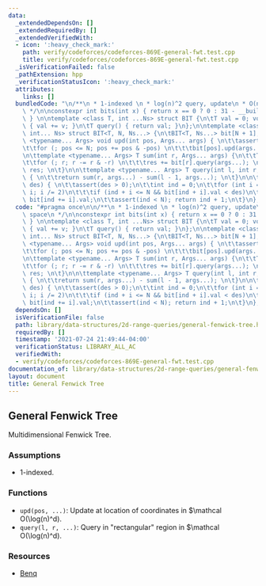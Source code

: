 ```yaml
---
data:
  _extendedDependsOn: []
  _extendedRequiredBy: []
  _extendedVerifiedWith:
  - icon: ':heavy_check_mark:'
    path: verify/codeforces/codeforces-869E-general-fwt.test.cpp
    title: verify/codeforces/codeforces-869E-general-fwt.test.cpp
  _isVerificationFailed: false
  _pathExtension: hpp
  _verificationStatusIcon: ':heavy_check_mark:'
  attributes:
    links: []
  bundledCode: "\n/**\n * 1-indexed \n * log(n)^2 query, update\n * O(n^2) space\n\
    \ */\n\nconstexpr int bits(int x) { return x == 0 ? 0 : 31 - __builtin_clz(x);\
    \ } \n\ntemplate <class T, int ...Ns> struct BIT {\n\tT val = 0; void upd(T v)\
    \ { val += v; }\n\tT query() { return val; }\n};\n\ntemplate <class T, int N,\
    \ int... Ns> struct BIT<T, N, Ns...> {\n\tBIT<T, Ns...> bit[N + 1];\n\n\ttemplate\
    \ <typename... Args> void upd(int pos, Args... args) { \n\t\tassert(pos > 0);\n\
    \t\tfor (; pos <= N; pos += pos & -pos) \n\t\t\tbit[pos].upd(args...); \n\t}\n\
    \n\ttemplate <typename... Args> T sum(int r, Args... args) {\n\t\tT res = 0; \n\
    \t\tfor (; r; r -= r & -r) \n\t\t\tres += bit[r].query(args...); \n\t\treturn\
    \ res; \n\t}\n\n\ttemplate <typename... Args> T query(int l, int r, Args... args)\
    \ { \n\t\treturn sum(r, args...) - sum(l - 1, args...); \n\t}\n\n\tint get_kth(T\
    \ des) { \n\t\tassert(des > 0);\n\t\tint ind = 0;\n\t\tfor (int i = 1 << bits(N);\
    \ i; i /= 2)\n\t\t\tif (ind + i <= N && bit[ind + i].val < des)\n\t\t\t\tdes -=\
    \ bit[ind += i].val;\n\t\tassert(ind < N); return ind + 1;\n\t}\n}; \n\n"
  code: "#pragma once\n\n/**\n * 1-indexed \n * log(n)^2 query, update\n * O(n^2)\
    \ space\n */\n\nconstexpr int bits(int x) { return x == 0 ? 0 : 31 - __builtin_clz(x);\
    \ } \n\ntemplate <class T, int ...Ns> struct BIT {\n\tT val = 0; void upd(T v)\
    \ { val += v; }\n\tT query() { return val; }\n};\n\ntemplate <class T, int N,\
    \ int... Ns> struct BIT<T, N, Ns...> {\n\tBIT<T, Ns...> bit[N + 1];\n\n\ttemplate\
    \ <typename... Args> void upd(int pos, Args... args) { \n\t\tassert(pos > 0);\n\
    \t\tfor (; pos <= N; pos += pos & -pos) \n\t\t\tbit[pos].upd(args...); \n\t}\n\
    \n\ttemplate <typename... Args> T sum(int r, Args... args) {\n\t\tT res = 0; \n\
    \t\tfor (; r; r -= r & -r) \n\t\t\tres += bit[r].query(args...); \n\t\treturn\
    \ res; \n\t}\n\n\ttemplate <typename... Args> T query(int l, int r, Args... args)\
    \ { \n\t\treturn sum(r, args...) - sum(l - 1, args...); \n\t}\n\n\tint get_kth(T\
    \ des) { \n\t\tassert(des > 0);\n\t\tint ind = 0;\n\t\tfor (int i = 1 << bits(N);\
    \ i; i /= 2)\n\t\t\tif (ind + i <= N && bit[ind + i].val < des)\n\t\t\t\tdes -=\
    \ bit[ind += i].val;\n\t\tassert(ind < N); return ind + 1;\n\t}\n}; \n\n"
  dependsOn: []
  isVerificationFile: false
  path: library/data-structures/2d-range-queries/general-fenwick-tree.hpp
  requiredBy: []
  timestamp: '2021-07-24 21:49:44-04:00'
  verificationStatus: LIBRARY_ALL_AC
  verifiedWith:
  - verify/codeforces/codeforces-869E-general-fwt.test.cpp
documentation_of: library/data-structures/2d-range-queries/general-fenwick-tree.hpp
layout: document
title: General Fenwick Tree
---
```


## General Fenwick Tree

Multidimensional Fenwick Tree. 

### Assumptions
- $1$-indexed. 

### Functions
- `upd(pos, ...)`: Update at location of coordinates in $\mathcal O(\log(n)^d).
- `query(l, r, ...)`: Query in "rectangular" region in $\mathcal O(\log(n)^d).

### Resources
- [Benq](https://github.com/bqi343/USACO/blob/master/Implementations/content/data-structures/1D%20Range%20Queries%20(9.2)/BitNd.h)
